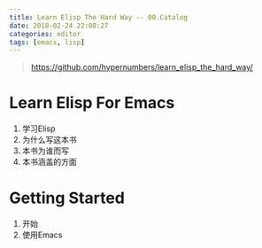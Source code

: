 ```yaml
---
title: Learn Elisp The Hard Way -- 00.Catalog
date: 2018-02-24 22:08:27
categories: editor
tags: [emacs, lisp]
---
```

> https://github.com/hypernumbers/learn_elisp_the_hard_way/

# Learn Elisp For Emacs
1. 学习Elisp
1. 为什么写这本书
1. 本书为谁而写
1. 本书涵盖的方面

# Getting Started
1. 开始
1. 使用Emacs
